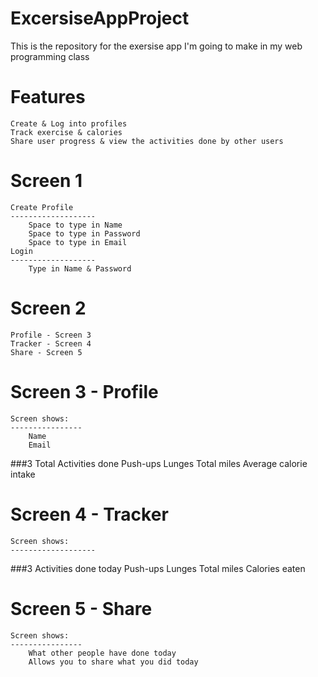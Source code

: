 # ExcersiseAppProject
This is the repository for the exersise app I'm going to make in my web programming class

Features
============
	Create & Log into profiles
	Track exercise & calories
	Share user progress & view the activities done by other users


Screen 1
==========
	Create Profile
	-------------------
		Space to type in Name
		Space to type in Password
		Space to type in Email
	Login
	-------------------
		Type in Name & Password																		



Screen 2
============
	Profile - Screen 3
	Tracker - Screen 4
	Share - Screen 5



Screen 3 - Profile
=====================
	Screen shows:
	----------------
		Name
		Email
###3	Total Activities done
			Push-ups
			Lunges
			Total miles
			Average calorie intake

Screen 4 - Tracker
====================
	Screen shows:
	-------------------
###3	Activities done today
			Push-ups
			Lunges
			Total miles
			Calories eaten


Screen 5 - Share
=====================
	Screen shows:
	----------------
		What other people have done today
		Allows you to share what you did today
